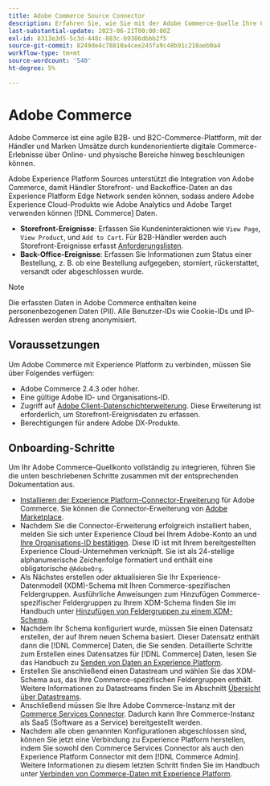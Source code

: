 ```yaml
---
title: Adobe Commerce Source Connector
description: Erfahren Sie, wie Sie mit der Adobe Commerce-Quelle Ihre Commerce-Daten an Experience Platform übermitteln können.
last-substantial-update: 2023-06-21T00:00:00Z
exl-id: 8313e3d5-5c3d-448c-883c-b9386dbbb2f5
source-git-commit: 8249de4c78810a4cee245fa9c48b91c210aeb0a4
workflow-type: tm+mt
source-wordcount: '540'
ht-degree: 5%

---
```


# Adobe Commerce

Adobe Commerce ist eine agile B2B- und B2C-Commerce-Plattform, mit der Händler und Marken Umsätze durch kundenorientierte digitale Commerce-Erlebnisse über Online- und physische Bereiche hinweg beschleunigen können.

Adobe Experience Platform Sources unterstützt die Integration von Adobe Commerce, damit Händler Storefront- und Backoffice-Daten an das Experience Platform Edge Network senden können, sodass andere Adobe Experience Cloud-Produkte wie Adobe Analytics und Adobe Target verwenden können [!DNL Commerce] Daten.

* **Storefront-Ereignisse**: Erfassen Sie Kundeninteraktionen wie `View Page`, `View Product`, und `Add to Cart`. Für B2B-Händler werden auch Storefront-Ereignisse erfasst [Anforderungslisten](<https://experienceleague.adobe.com/docs/commerce-admin/b2b/requisition-lists/requisition-lists.html>).
* **Back-Office-Ereignisse**: Erfassen Sie Informationen zum Status einer Bestellung, z. B. ob eine Bestellung aufgegeben, storniert, rückerstattet, versandt oder abgeschlossen wurde.

>[!NOTE]
>
>Die erfassten Daten in Adobe Commerce enthalten keine personenbezogenen Daten (PII). Alle Benutzer-IDs wie Cookie-IDs und IP-Adressen werden streng anonymisiert.

## Voraussetzungen

Um Adobe Commerce mit Experience Platform zu verbinden, müssen Sie über Folgendes verfügen:

* Adobe Commerce 2.4.3 oder höher.
* Eine gültige Adobe ID- und Organisations-ID.
* Zugriff auf [Adobe Client-Datenschichterweiterung](../../../tags/extensions/client/client-data-layer/overview.md). Diese Erweiterung ist erforderlich, um Storefront-Ereignisdaten zu erfassen.
* Berechtigungen für andere Adobe DX-Produkte.

## Onboarding-Schritte

Um Ihr Adobe Commerce-Quellkonto vollständig zu integrieren, führen Sie die unten beschriebenen Schritte zusammen mit der entsprechenden Dokumentation aus.

* [Installieren der Experience Platform-Connector-Erweiterung](https://experienceleague.adobe.com/docs/commerce-merchant-services/experience-platform-connector/fundamentals/install.html) für Adobe Commerce. Sie können die Connector-Erweiterung von [Adobe Marketplace](https://commercemarketplace.adobe.com/magento-experience-platform-connector.html).
* Nachdem Sie die Connector-Erweiterung erfolgreich installiert haben, melden Sie sich unter Experience Cloud bei Ihrem Adobe-Konto an und [Ihre Organisations-ID bestätigen](https://experienceleague.adobe.com/docs/core-services/interface/administration/organizations.html?lang=de#concept_EA8AEE5B02CF46ACBDAD6A8508646255). Diese ID ist mit Ihrem bereitgestellten Experience Cloud-Unternehmen verknüpft. Sie ist als 24-stellige alphanumerische Zeichenfolge formatiert und enthält eine obligatorische `@AdobeOrg`.
* Als Nächstes erstellen oder aktualisieren Sie Ihr Experience-Datenmodell (XDM)-Schema mit Ihren Commerce-spezifischen Feldergruppen. Ausführliche Anweisungen zum Hinzufügen Commerce-spezifischer Feldergruppen zu Ihrem XDM-Schema finden Sie im Handbuch unter [Hinzufügen von Feldergruppen zu einem XDM-Schema](https://experienceleague.adobe.com/docs/commerce-merchant-services/experience-platform-connector/fundamentals/update-xdm.html?lang=de).
* Nachdem Ihr Schema konfiguriert wurde, müssen Sie einen Datensatz erstellen, der auf Ihrem neuen Schema basiert. Dieser Datensatz enthält dann die [!DNL Commerce] Daten, die Sie senden. Detaillierte Schritte zum Erstellen eines Datensatzes für [!DNL Commerce] Daten, lesen Sie das Handbuch zu [Senden von Daten an Experience Platform](https://experienceleague.adobe.com/docs/platform-learn/implement-mobile-sdk/experience-cloud/platform.html#create-a-dataset).
* Erstellen Sie anschließend einen Datastream und wählen Sie das XDM-Schema aus, das Ihre Commerce-spezifischen Feldergruppen enthält. Weitere Informationen zu Datastreams finden Sie im Abschnitt [Übersicht über Datastreams](https://experienceleague.adobe.com/docs/experience-platform/datastreams/overview.html?lang=de).
* Anschließend müssen Sie Ihre Adobe Commerce-Instanz mit der [Commerce Services Connector](https://experienceleague.adobe.com/docs/commerce-merchant-services/user-guides/integration-services/saas.html). Dadurch kann Ihre Commerce-Instanz als SaaS (Software as a Service) bereitgestellt werden.
* Nachdem alle oben genannten Konfigurationen abgeschlossen sind, können Sie jetzt eine Verbindung zu Experience Platform herstellen, indem Sie sowohl den Commerce Services Connector als auch den Experience Platform Connector mit dem [!DNL Commerce Admin]. Weitere Informationen zu diesem letzten Schritt finden Sie im Handbuch unter [Verbinden von Commerce-Daten mit Experience Platform](https://experienceleague.adobe.com/docs/commerce-merchant-services/experience-platform-connector/fundamentals/connect-data.html).
